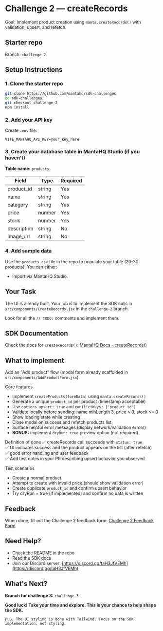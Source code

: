 # Challenge 2 — createRecords

Goal: Implement product creation using `manta.createRecords()` with validation, upsert, and refetch.

## Starter repo

Branch: `challenge-2`

## Setup Instructions

### 1. Clone the starter repo

```bash
git clone https://github.com/mantahq/sdk-challenges
cd sdk-challenges
git checkout challenge-2
npm install
```

### 2. Add your API key

Create `.env` file:

```
VITE_MANTAHQ_API_KEY=your_key_here
```

### 3. Create your database table in MantaHQ Studio (if you haven't)

**Table name:** `products`

| Field       | Type   | Required |
| ----------- | ------ | -------- |
| product_id  | string | Yes      |
| name        | string | Yes      |
| category    | string | Yes      |
| price       | number | Yes      |
| stock       | number | Yes      |
| description | string | No       |
| image_url   | string | No       |

### 4. Add sample data

Use the `products.csv` file in the repo to populate your table (20-30 products). You can either:

- Import via MantaHQ Studio.

## Your Task

The UI is already built. Your job is to implement the SDK calls in `src/components/CreateRecords.jsx` in the `challenge-2` branch.

Look for all the `// TODO:` comments and implement them.

## SDK Documentation

Check the docs for `createRecords()`:
[MantaHQ Docs - createRecords()](https://mantahq-core-sdk.super.site/creating-data/createrecords)

## What to implement

Add an "Add product" flow (modal form already scaffolded in `src/components/AddProductForm.jsx`).

Core features

- Implement `createProducts(formData)` using `manta.createRecords()`
- Generate a unique `product_id` per product (timestamp acceptable)
- Use `options.upsert: true` and `conflictKeys: ['product_id']`
- Validate locally before sending: name minLength 3, price > 0, stock >= 0
- Show loading state while creating
- Close modal on success and refetch products list
- Surface helpful error messages (display network/validation errors)
- **BONUS:** implement `dryRun: true` preview option (not required)

Definition of done
✅ createRecords call succeeds with `status: true`  
✅ UI indicates success and the product appears on the list (after refetch)  
✅ good error handling and user feedback  
✅ Add test notes in your PR describing upsert behavior you observed

Test scenarios

- Create a normal product
- Attempt to create with invalid price (should show validation error)
- Create duplicate `product_id` and confirm upsert behavior
- Try dryRun = true (if implemented) and confirm no data is written

## Feedback

When done, fill out the Challenge 2 feedback form: [Challenge 2 Feedback Form](https://forms.gle/...)

## Need Help?

- Check the README in the repo
- Read the SDK docs
- Join our Discord server: [https://discord.gg/taH3JfVEMh](https://discord.gg/taH3JfVEMh)

## What's Next?

**Branch for challenge 3:** `challenge-3`

**Good luck! Take your time and explore. This is your chance to help shape the SDK.**

```
P.S. The UI styling is done with Tailwind. Focus on the SDK implementation, not styling.
```
